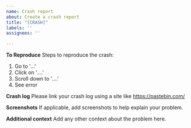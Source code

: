 ```yaml
---
name: Crash report
about: Create a crash report
title: "[CRASH]"
labels: ''
assignees: ''

---
```


**To Reproduce**
Steps to reproduce the crash:
1. Go to '...'
2. Click on '....'
3. Scroll down to '....'
4. See error

**Crash log**
Please link your crash log using a site like https://pastebin.com/

**Screenshots**
If applicable, add screenshots to help explain your problem.

**Additional context**
Add any other context about the problem here.
